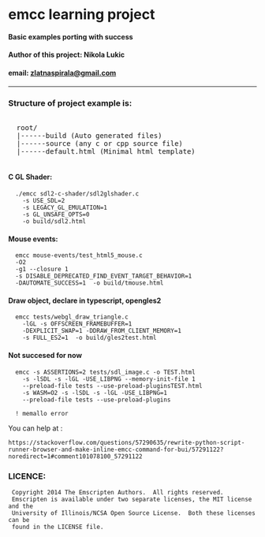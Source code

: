 
 #    emcc learning project                #
 ####   Basic examples porting with success ####
 ####  Author of this project: Nikola Lukic ####
 ####  email: zlatnaspirala@gmail.com       ####
-----------------------------------------------

### Structure of project example is: ###

<pre>

  root/
  |------build (Auto generated files)
  |------source (any c or cpp source file)
  |------default.html (Minimal html template)

</pre>

#### C GL Shader: ####

```
  ./emcc sdl2-c-shader/sdl2glshader.c 
    -s USE_SDL=2
    -s LEGACY_GL_EMULATION=1
    -s GL_UNSAFE_OPTS=0
    -o build/sdl2.html
```

#### Mouse events: ####
```
  emcc mouse-events/test_html5_mouse.c 
  -O2 
  -g1 --closure 1 
  -s DISABLE_DEPRECATED_FIND_EVENT_TARGET_BEHAVIOR=1 
  -DAUTOMATE_SUCCESS=1  -o build/tmouse.html
```

#### Draw object, declare in typescript, opengles2 ####
```
  emcc tests/webgl_draw_triangle.c
    -lGL -s OFFSCREEN_FRAMEBUFFER=1 
    -DEXPLICIT_SWAP=1 -DDRAW_FROM_CLIENT_MEMORY=1 
    -s FULL_ES2=1  -o build/gles2test.html
```

#### Not succesed for now ####

```
  emcc -s ASSERTIONS=2 tests/sdl_image.c -o TEST.html
    -s -lSDL -s -lGL -USE_LIBPNG --memory-init-file 1
    --preload-file tests --use-preload-pluginsTEST.html
    -s WASM=O2 -s -lSDL -s -lGL -USE_LIBPNG=1
    --preload-file tests --use-preload-plugins

  ! memallo error

```

   You can help at :

    https://stackoverflow.com/questions/57290635/rewrite-python-script-runner-browser-and-make-inline-emcc-command-for-bui/57291122?noredirect=1#comment101078100_57291122


### LICENCE: ###

```
 Copyright 2014 The Emscripten Authors.  All rights reserved.
 Emscripten is available under two separate licenses, the MIT license and the
 University of Illinois/NCSA Open Source License.  Both these licenses can be
 found in the LICENSE file.
```
